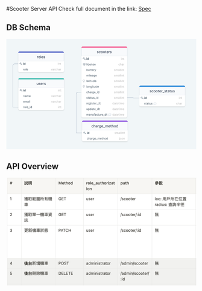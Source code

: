 #Scooter Server API
Check full document in the link:  [Spec](https://www.notion.so/verazhen63/WeMo-Scooter-API-SPEC-79d84009a16443de83240f6c63d9dffe)

## DB Schema 
![img.png](img.png)

## API Overview
![img_2.png](img_2.png)